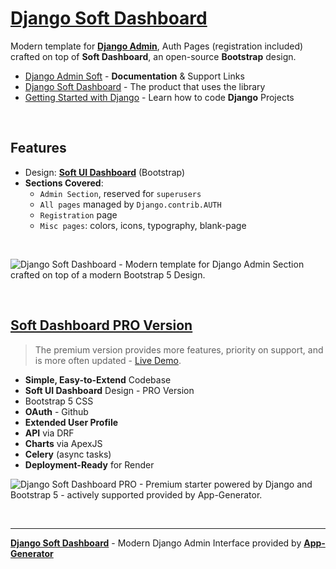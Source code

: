# [Django Soft Dashboard](https://app-generator.dev/docs/products/django-libs/theme-soft-dashboard.html)

Modern template for **[Django Admin](https://app-generator.dev/docs/products/django-libs/theme-soft-dashboard.html)**, Auth Pages (registration included) crafted on top of **Soft Dashboard**, an open-source **Bootstrap** design.

- [Django Admin Soft](https://app-generator.dev/docs/products/django-libs/theme-soft-dashboard.html) - **Documentation** & Support Links
- [Django Soft Dashboard](https://app-generator.dev/product/soft-dashboard/django/) - The product that uses the library
- [Getting Started with Django](https://app-generator.dev/docs/technologies/django/index.html) - Learn how to code **Django** Projects

<br />

## **Features**

- Design: **[Soft UI Dashboard](https://app-generator.dev/docs/templates/bootstrap/soft-ui-dashboard.html)** (Bootstrap)
- **Sections Covered**: 
  - `Admin Section`, reserved for `superusers`
  - `All pages` managed by `Django.contrib.AUTH`
  - `Registration` page
  - `Misc pages`: colors, icons, typography, blank-page 
  
<br />

![Django Soft Dashboard - Modern template for Django Admin Section crafted on top of a modern Bootstrap 5 Design.](https://github.com/user-attachments/assets/8bb25ecd-ced5-425f-956f-e01c3d8a928c)

<br />

## [Soft Dashboard PRO Version](https://app-generator.dev/product/soft-ui-dashboard-pro/django/)

> The premium version provides more features, priority on support, and is more often updated - [Live Demo](https://django-soft-dash-pro.onrender.com/).

- **Simple, Easy-to-Extend** Codebase
- **Soft UI Dashboard** Design - PRO Version
- Bootstrap 5 CSS
- **OAuth** - Github
- **Extended User Profile**
- **API** via DRF 
- **Charts** via ApexJS 
- **Celery** (async tasks)
- **Deployment-Ready** for Render 

![Django Soft Dashboard PRO - Premium starter powered by Django and Bootstrap 5 - actively supported provided by App-Generator.](https://github.com/user-attachments/assets/36cc976e-1e3f-444c-a951-344ad81206a1)

<br />

---
**[Django Soft Dashboard](https://app-generator.dev/docs/products/django-libs/theme-soft-dashboard.html)** - Modern Django Admin Interface provided by **[App-Generator](https://app-generator.dev)**
